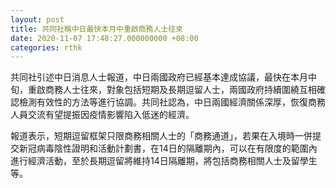 ```yaml
---
layout: post
title: 共同社稱中日最快本月中重啟商務人士往來
date: 2020-11-07 17:48:27.000000000 +08:00
categories: rthk
---
```


共同社引述中日消息人士報道，中日兩國政府已經基本達成協議，最快在本月中旬，重啟商務人士往來，對象包括短期及長期逗留人士，兩國政府持續圍繞互相確認檢測有效性的方法等進行協調。共同社認為，中日兩國經濟關係深厚，恢復商務人員交流有望提振因疫情影響陷入低迷的經濟。

報道表示，短期逗留框架只限商務相關人士的「商務通道」，若果在入境時一併提交新冠病毒陰性證明和活動計劃書，在14日的隔離期內，可以在有限度的範圍內進行經濟活動，至於長期逗留將維持14日隔離期，將包括商務相關人士及留學生等。
